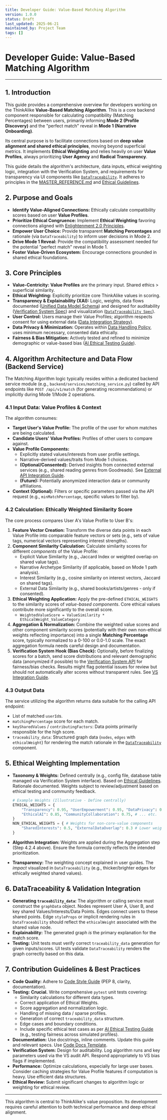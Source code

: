 ```yaml
---
title: Developer Guide: Value-Based Matching Algorithm
version: 1.0.0
status: Draft
last_updated: 2025-06-21
maintained_by: Project Team
tags: []
---
```


# Developer Guide: Value-Based Matching Algorithm

---

## 1. Introduction

This guide provides a comprehensive overview for developers working on the ThinkAlike **Value-Based Matching Algorithm**. This is a core backend component responsible for calculating compatibility (Matching Percentages) between users, primarily informing **Mode 2 (Profile Discovery)** and the "perfect match" reveal in **Mode 1 (Narrative Onboarding)**.

Its central purpose is to facilitate connections based on **deep value alignment and shared ethical principles**, moving beyond superficial metrics. It implements **Ethical Weighting** and relies heavily on user **Value Profiles**, always prioritizing **User Agency** and **Radical Transparency**.

This guide details the algorithm's architecture, data inputs, ethical weighting logic, integration with the Verification System, and requirements for transparency via UI components like [`DataTraceability`](../../components/ui_components/data_traceability.md). It adheres to principles in the [MASTER_REFERENCE.md](../../core/master_reference.md) and [Ethical Guidelines](../../core/ethics/ethical_guidelines.md).

## 2. Purpose and Goals

- **Identify Value-Aligned Connections:** Ethically calculate compatibility scores based on user **Value Profiles**.
- **Prioritize Ethical Congruence:** Implement **Ethical Weighting** favoring connections aligned with [Enlightenment 2.0 Principles](../../core/enlightenment_2_0/enlightenment_2_0_principles.md).
- **Empower User Choice:** Provide transparent **Matching Percentages** and rationale (via `DataTraceability`) to inform user decisions in Mode 2.
- **Drive Mode 1 Reveal:** Provide the compatibility assessment needed for the potential "perfect match" reveal in Mode 1.
- **Foster Value-Driven Ecosystem:** Encourage connections grounded in shared ethical foundations.

## 3. Core Principles

- **Value-Centricity:** **Value Profiles** are the primary input. Shared ethics > superficial similarity.
- **Ethical Weighting:** Explicitly prioritize core ThinkAlike values in scoring.
- **Transparency & Explainability (XAI):** Logic, weights, data flows documented ([Unified Data Model Schema](../../architecture/database/unified_data_model_schema.md)) and designed for auditability ([Verification System Spec](../../architecture/verification_system/verification_system.md)) and visualization ([`DataTraceability Spec`](../../components/ui_components/data_traceability.md)).
- **User Control:** Users manage their Value Profiles; algorithm respects consent for using external data ([Data Integration Strategy](../../architecture/data_integration_strategy.md)).
- **Data Privacy & Minimization:** Operates within [Data Handling Policy](./data_handling_policy_guide.md), uses minimum necessary, consented data ethically.
- **Fairness & Bias Mitigation:** Actively tested and refined to minimize demographic or value-based bias ([AI Ethical Testing Guide](./ai/ai_ethical_testing_guide.md)).

## 4. Algorithm Architecture and Data Flow (Backend Service)

The Matching Algorithm logic typically resides within a dedicated backend service module (e.g., `backend/services/matching_service.py`) called by API endpoints like `POST /api/v1/match` (for generating recommendations) or implicitly during Mode 1/Mode 2 operations.

### 4.1 Input Data: Value Profiles & Context

The algorithm consumes:

- **Target User's Value Profile:** The profile of the user for whom matches are being calculated.
- **Candidate Users' Value Profiles:** Profiles of other users to compare against.
- **Value Profile Components:**
  - Explicitly stated values/interests from user profile settings.
  - Narrative-derived values/traits from Mode 1 choices.
  - **(Optional/Consented):** Derived insights from connected external services (e.g., shared reading genres from Goodreads). See [External API Integration Guide](./external_api_integration_guide.md).
  - **(Future):** Potentially anonymized interaction data or community affiliations.
- **Context (Optional):** Filters or specific parameters passed via the API request (e.g., `minMatchPercentage`, specific values to filter by).

### 4.2 Calculation: Ethically Weighted Similarity Score

The core process compares User A's Value Profile to User B's:

1. **Feature Vector Creation:** Transform the diverse data points in each Value Profile into comparable feature vectors or sets (e.g., sets of value tags, numerical vectors representing interest strengths).
2. **Component Similarity Calculation:** Calculate similarity scores for different _components_ of the Value Profile:
   - Explicit Value Similarity (e.g., Jaccard Index or weighted overlap on shared value tags).
   - Narrative Archetype Similarity (if applicable, based on Mode 1 path analysis).
   - Interest Similarity (e.g., cosine similarity on interest vectors, Jaccard on shared tags).
   - External Data Similarity (e.g., shared books/artists/genres - only if consented).
3. **Ethical Weighting Application:** Apply the pre-defined `ETHICAL_WEIGHTS` to the similarity scores of _value-based components_. Core ethical values contribute more significantly to the overall score.
   - `WeightedValueScore = ValueSimilarity * EthicalWeight_ValueCategory`
4. **Aggregation & Normalization:** Combine the weighted value scores and other component similarity scores (potentially with their own non-ethical weights reflecting importance) into a single **Matching Percentage** score, typically normalized to a 0-100 or 0.0-1.0 scale. The exact aggregation formula needs careful design and documentation.
5. **Verification System Hook (Bias Check):** Optionally, before finalizing scores for a batch, send score distributions and relevant demographic data (anonymized if possible) to the [Verification System API](../../architecture/api/api_endpoints_verification_system.md) for fairness/bias checks. Results might flag potential issues for review but should not automatically alter scores without transparent rules. See [VS Integration Guide](./verification_system_integration_guide.md).

### 4.3 Output Data

The service utilizing the algorithm returns data suitable for the calling API endpoint:

- List of matched `userId`s.
- `matchingPercentage` score for each match.
- `keySharedValues` / `contributingFactors`: Data points primarily responsible for the high score.
- `traceability_data`: Structured graph data (`nodes`, `edges` with `ethicalWeight`) for rendering the match rationale in the [`DataTraceability`](../../components/ui_components/data_traceability.md) component.

## 5. Ethical Weighting Implementation

- **Taxonomy & Weights:** Defined centrally (e.g., config file, database table managed via Verification System interface). Based on [Ethical Guidelines](../../core/ethics/ethical_guidelines.md). Rationale documented. Weights subject to review/adjustment based on ethical testing and community feedback.

  ```python
  # Example Weights (Illustrative - Define centrally)
  ETHICAL_WEIGHTS = {
      "Transparency": 0.95, "UserEmpowerment": 0.95, "DataPrivacy": 0.9,
      "EthicalAI": 0.85, "CommunityCollaboration": 0.75, # ... etc.
  }
  NON_ETHICAL_WEIGHTS = { # Weights for non-core-value components
      "SharedInterests": 0.5, "ExternalDataOverlap": 0.3 # Lower weighting
  }
  ```

- **Algorithm Integration:** Weights are applied during the Aggregation step (Step 4.2.4 above). Ensure the formula correctly reflects the intended prioritization.
- **Transparency:** The weighting concept explained in user guides. The _impact_ visualized in `DataTraceability` (e.g., thicker/brighter edges for ethically weighted shared values).

## 6. DataTraceability & Validation Integration

- **Generating `traceability_data`:** The algorithm or calling service must construct the `graphData` object. Nodes represent User A, User B, and key shared Values/Interests/Data Points. Edges connect users to these shared points. Edge `styleProps` or implicit rendering rules in `DataTraceability` should reflect the `ethicalWeight` associated with the shared value node.
- **Explainability:** The generated graph _is_ the primary explanation for the match score.
- **Testing:** Unit tests must verify correct `traceability_data` generation for given inputs/scores. UI tests validate `DataTraceability` renders the graph correctly based on this data.

## 7. Contribution Guidelines & Best Practices

- **Code Quality:** Adhere to [Code Style Guide](./code_style_guide.md) (PEP 8, clarity, documentation).
- **Testing:** **Crucial.** Write comprehensive `pytest` unit tests covering:
  - Similarity calculations for different data types.
  - Correct application of Ethical Weights.
  - Score aggregation and normalization logic.
  - Handling of missing data / sparse profiles.
  - Generation of correct `traceability_data` structure.
  - Edge cases and boundary conditions.
  - Include specific ethical test cases as per [AI Ethical Testing Guide](./ai/ai_ethical_testing_guide.md) (e.g., testing fairness across simulated profiles).
- **Documentation:** Use docstrings, inline comments. Update this guide and relevant specs. Use [Code Docs Template](../../templates/code_documentation_template.md).
- **Verification System:** Design for auditability. Log algorithm runs and key parameters used via the VS audit API. Respond appropriately to VS bias flags if implemented.
- **Performance:** Optimize calculations, especially for large user bases. Consider caching strategies for Value Profile features if computation is heavy. Use efficient data structures.
- **Ethical Review:** Submit significant changes to algorithm logic or weighting for ethical review.

---

This algorithm is central to ThinkAlike's value proposition. Its development requires careful attention to both technical performance and deep ethical alignment.
